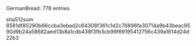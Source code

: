 GermanBread: 778 entries

sha512sum 8581df85290b66ccba3ebad2c64308f361c1d2c76896fa30714a9b43beac9590d9b24a58682aed13b8a1cdb438f3fb3cb99f69195412756c439a1614d24d22b3